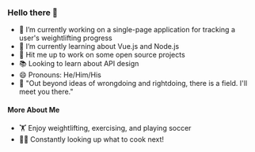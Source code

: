 ### Hello there 🐨
- 🔭 I’m currently working on a single-page application for tracking a user's weightlifting progress
- 🌱 I’m currently learning about Vue.js and Node.js
- 🤝 Hit me up to work on some open source projects
- 📚 Looking to learn about API design
- 😄 Pronouns: He/Him/His
- 📜 "Out beyond ideas of wrongdoing and rightdoing, there is a field. I'll meet you there."

#### More About Me
- 🏋️ Enjoy weightlifting, exercising, and playing soccer
- 👨‍🍳 Constantly looking up what to cook next!

<!--
**a-camarillo/a-camarillo** is a ✨ _special_ ✨ repository because its `README.md` (this file) appears on your GitHub profile.

Here are some ideas to get you started:

- 🔭 I’m currently working on ...
- 🌱 I’m currently learning ...
- 👯 I’m looking to collaborate on ...
- 🤔 I’m looking for help with ...
- 💬 Ask me about ...
- 📫 How to reach me: ...
- 😄 Pronouns: ...
- ⚡ Fun fact: ...
-->

